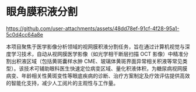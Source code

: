 # 眼角膜积液分割

https://github.com/user-attachments/assets/48dd78ef-91cf-4f28-95a1-5c0d4cc64a8e

本项目聚焦于医学影像分析领域的视网膜积液分割任务，旨在通过计算机视觉与深度学习技术，自动从视网膜医学影像（如光学相干断层扫描 OCT 影像）中精准分割出积液区域（包括黄斑囊样水肿 CME、玻璃体黄斑界面异常相关积液等常见类型）。该技术可辅助眼科医生快速定位病变区域、量化积液体积，为糖尿病视网膜病变、年龄相关性黄斑变性等眼底疾病的诊断、治疗方案制定及疗效评估提供高效的智能化支持，减少人工阅片的主观性与工作量。

